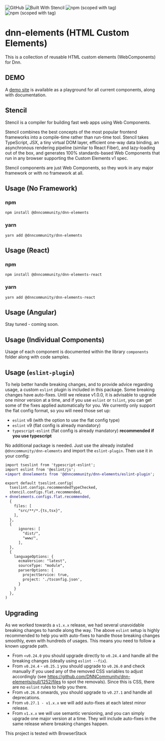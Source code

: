 ![GitHub](https://img.shields.io/github/license/dnncommunity/dnn-elements)
![Built With Stencil](https://img.shields.io/badge/-Built%20With%20Stencil-16161d.svg?logo=data%3Aimage%2Fsvg%2Bxml%3Bbase64%2CPD94bWwgdmVyc2lvbj0iMS4wIiBlbmNvZGluZz0idXRmLTgiPz4KPCEtLSBHZW5lcmF0b3I6IEFkb2JlIElsbHVzdHJhdG9yIDE5LjIuMSwgU1ZHIEV4cG9ydCBQbHVnLUluIC4gU1ZHIFZlcnNpb246IDYuMDAgQnVpbGQgMCkgIC0tPgo8c3ZnIHZlcnNpb249IjEuMSIgaWQ9IkxheWVyXzEiIHhtbG5zPSJodHRwOi8vd3d3LnczLm9yZy8yMDAwL3N2ZyIgeG1sbnM6eGxpbms9Imh0dHA6Ly93d3cudzMub3JnLzE5OTkveGxpbmsiIHg9IjBweCIgeT0iMHB4IgoJIHZpZXdCb3g9IjAgMCA1MTIgNTEyIiBzdHlsZT0iZW5hYmxlLWJhY2tncm91bmQ6bmV3IDAgMCA1MTIgNTEyOyIgeG1sOnNwYWNlPSJwcmVzZXJ2ZSI%2BCjxzdHlsZSB0eXBlPSJ0ZXh0L2NzcyI%2BCgkuc3Qwe2ZpbGw6I0ZGRkZGRjt9Cjwvc3R5bGU%2BCjxwYXRoIGNsYXNzPSJzdDAiIGQ9Ik00MjQuNywzNzMuOWMwLDM3LjYtNTUuMSw2OC42LTkyLjcsNjguNkgxODAuNGMtMzcuOSwwLTkyLjctMzAuNy05Mi43LTY4LjZ2LTMuNmgzMzYuOVYzNzMuOXoiLz4KPHBhdGggY2xhc3M9InN0MCIgZD0iTTQyNC43LDI5Mi4xSDE4MC40Yy0zNy42LDAtOTIuNy0zMS05Mi43LTY4LjZ2LTMuNkgzMzJjMzcuNiwwLDkyLjcsMzEsOTIuNyw2OC42VjI5Mi4xeiIvPgo8cGF0aCBjbGFzcz0ic3QwIiBkPSJNNDI0LjcsMTQxLjdIODcuN3YtMy42YzAtMzcuNiw1NC44LTY4LjYsOTIuNy02OC42SDMzMmMzNy45LDAsOTIuNywzMC43LDkyLjcsNjguNlYxNDEuN3oiLz4KPC9zdmc%2BCg%3D%3D&colorA=16161d&style=flat-square)
![npm (scoped with tag)](https://img.shields.io/npm/v/@dnncommunity/dnn-elements/latest)
![npm (scoped with tag)](https://img.shields.io/npm/v/@dnncommunity/dnn-elements/next)

# dnn-elements (HTML Custom Elements)
This is a collection of reusable HTML custom elements (WebComponents) for Dnn.

## DEMO
A [demo site](https://dnncommunity.github.io/dnn-elements/) is available as a playground for all current components, along with documentation.

## Stencil
Stencil is a compiler for building fast web apps using Web Components.

Stencil combines the best concepts of the most popular frontend frameworks into a compile-time rather than run-time tool.  Stencil takes TypeScript, JSX, a tiny virtual DOM layer, efficient one-way data binding, an asynchronous rendering pipeline (similar to React Fiber), and lazy-loading out of the box, and generates 100% standards-based Web Components that run in any browser supporting the Custom Elements v1 spec.

Stencil components are just Web Components, so they work in any major framework or with no framework at all.

## Usage (No Framework)
### npm
`npm install @dnncommunity/dnn-elements`

### yarn
`yarn add @dnncommunity/dnn-elements`

## Usage (React)
### npm
`npm install @dnncommunity/dnn-elements-react`

### yarn
`yarn add @dnncommunity/dnn-elements-react`

## Usage (Angular)
Stay tuned - coming soon.

## Usage (Individual Components)
Usage of each component is documented within the library `components` folder along with code samples.

## Usage (`eslint-plugin`)
To help better handle breaking changes, and to provide advice regarding usage, a custom `eslint` plugin is included in this package. Some breaking changes have auto-fixes. Until we release v1.0.0, it is advisable to upgrade one minor version at a time, and if you use `eslint` or `tslint`, you can get some of the fixes applied automatically for you. We currently only support the flat config format, so you will need those set up:
- `eslint` v8 (with the option to use the flat config type)
- `eslint` v9 (flat config is already mandatory)
- `typescript-eslint` (flat config is already mandatory) **recommended if you use typescript**

No additional package is needed.  Just use the already installed `@dnncommunity/dnn-elements` and import the `eslint-plugin`.  Then use it in your config:

```diff
import tseslint from 'typescript-eslint';
import eslint from '@eslint/js';
+import dnnelements from '@dnncommunity/dnn-elements/eslint-plugin';

export default tseslint.config(
  tseslint.configs.recommendedTypeChecked,
  stencil.configs.flat.recommended,
+ dnnelements.configs.flat.recommended,
  {
    files: [
      "src/**/*.{ts,tsx}",
    ],
  },
  {
      ignores: [
        "dist/",
        "www/",
      ],
  },
  {
    languageOptions: {
      ecmaVersion: "latest",
      sourceType: "module",
      parserOptions: {
        projectService: true,
        project: './tsconfig.json',
      }
    }
  },
)
```

## Upgrading
As we worked towards a `v1.x.x` release, we had several unavoidable breaking changes to handle along the way. The above `eslint` setup is highly recommended to help you with auto-fixes to handle those breaking changes smoothly, even with hundreds of usages. This means you need to follow a known upgrade path.

- From `<v0.24.0` you should upgrade directly to `v0.24.4` and handle all the breaking changes (ideally using `eslint --fix`).
- From `v0.24.4` - `v0.25.1` you should upgrade to `v0.26.0` and check manually if you used any of the removed CSS variables to adjust accordingly (see https://github.com/DNNCommunity/dnn-elements/pull/1252/files to spot the removals). Since this is CSS, there are no `eslint` rules to help you there.
- From `v0.26.0` onwards, you should upgrade to `v0.27.1` and handle all deprecations.
- From `v0.27.1 - v1.x.x` we will add auto-fixes at each latest minor release.
- From `v1.x.x` we will use semantic versioning, and you can simply upgrade one major version at a time. They will include auto-fixes in the same release where breaking changes happen.

This project is tested with BrowserStack
